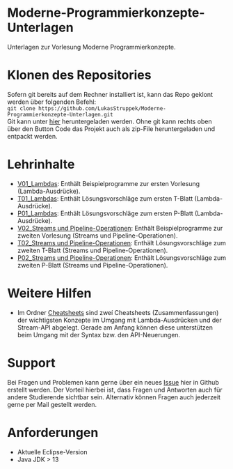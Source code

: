 # Moderne-Programmierkonzepte-Unterlagen
Unterlagen zur Vorlesung Moderne Programmierkonzepte.

# Klonen des Repositories
Sofern git bereits auf dem Rechner installiert ist, kann das Repo geklont werden über folgenden Befehl:  
`git clone https://github.com/LukasStruppek/Moderne-Programmierkonzepte-Unterlagen.git`  
Git kann unter [hier](https://git-scm.com/downloads) heruntergeladen werden. Ohne git kann rechts oben über den Button Code das Projekt auch als zip-File heruntergeladen und entpackt werden.

# Lehrinhalte
- [V01_Lambdas](V01_Lambdas): Enthält Beispielprogramme zur ersten Vorlesung (Lambda-Ausdrücke).
- [T01_Lambdas](T01_Lambdas): Enthält Lösungsvorschläge zum ersten T-Blatt (Lambda-Ausdrücke).
- [P01_Lambdas](P01_Lambdas): Enthält Lösungsvorschläge zum ersten P-Blatt (Lambda-Ausdrücke).
- [V02_Streams und Pipeline-Operationen](V01_Lambdas): Enthält Beispielprogramme zur zweiten Vorlesung (Streams und Pipeline-Operationen).
- [T02_Streams und Pipeline-Operationen](T01_Lambdas): Enthält Lösungsvorschläge zum zweiten T-Blatt (Streams und Pipeline-Operationen).
- [P02_Streams und Pipeline-Operationen](P01_Lambdas): Enthält Lösungsvorschläge zum zweiten P-Blatt (Streams und Pipeline-Operationen).

# Weitere Hilfen
- Im Ordner [Cheatsheets](Cheatsheets) sind zweí Cheatsheets (Zusammenfassungen) der wichtigsten Konzepte im Umgang mit Lambda-Ausdrücken und der Stream-API abgelegt. Gerade am Anfang können diese unterstützen beim Umgang mit der Syntax bzw. den API-Neuerungen.

# Support
Bei Fragen und Problemen kann gerne über ein neues [Issue](https://github.com/LukasStruppek/Moderne-Programmierkonzepte-Unterlagen/issues) hier in Github erstellt werden. Der Vorteil hierbei ist, dass Fragen und Antworten auch für andere Studierende sichtbar sein. Alternativ können Fragen auch jederzeit gerne per Mail gestellt werden.

# Anforderungen
- Aktuelle Eclipse-Version
- Java JDK > 13
